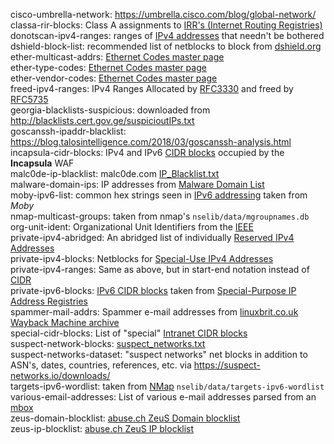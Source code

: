 cisco-umbrella-network: <https://umbrella.cisco.com/blog/global-network/>  
classa-rir-blocks: Class A assignments to [IRR's (Internet Routing Registries)](http://www.irr.net/docs/list.html "List of Routing Registries")  
donotscan-ipv4-ranges: ranges of [IPv4 addresses](https://wikipedia.org/wiki/IP_address#IPv4_addresses) that needn't be bothered  
dshield-block-list: recommended list of netblocks to block from [dshield.org](https://dshield.org)  
ether-multicast-addrs: [Ethernet Codes master page](http://www.cavebear.com/archive/cavebear/Ethernet/)  
ether-type-codes: [Ethernet Codes master page](http://www.cavebear.com/archive/cavebear/Ethernet/)  
ether-vendor-codes: [Ethernet Codes master page](http://www.cavebear.com/archive/cavebear/Ethernet/)  
freed-ipv4-ranges: IPv4 Ranges Allocated by [RFC3330](https://tools.ietf.org/search/rfc3330#section-2 "Global and Other Specialized Address Blocks") and freed by [RFC5735](https://tools.ietf.org/search/rfc5735#appendix-A "Differences between This Document and RFC3330")  
georgia-blacklists-suspicious: downloaded from <http://blacklists.cert.gov.ge/suspicioutIPs.txt>  
goscanssh-ipaddr-blacklist: <https://blog.talosintelligence.com/2018/03/goscanssh-analysis.html>  
incapsula-cidr-blocks: IPv4 and IPv6 [CIDR blocks](https://wikipedia.org/wiki/Classless_Inter-Domain_Routing#CIDR_blocks) occupied by the **Incapsula** WAF  
malc0de-ip-blacklist: malc0de.com [IP_Blacklist.txt](http://malc0de.com/bl/IP_Blacklist.txt "malicious IP addresses")  
malware-domain-ips: IP addresses from [Malware Domain List](https://www.malwaredomainlist.com)  
moby-ipv6-list: common hex strings seen in [IPv6 addressing](https://www.ipv6.com/general/ipv6-addressing) taken from *Moby*  
nmap-multicast-groups: taken from nmap's `nselib/data/mgroupnames.db`  
org-unit-ident: Organizational Unit Identifiers from the [IEEE](https://ieee.org)  
private-ipv4-abridged: An abridged list of individually [Reserved IPv4 Addresses](https://wikipedia.org/wiki/Reserved_IP_addresses#IPv4)  
private-ipv4-blocks: Netblocks for [Special-Use IPv4 Addresses](https://tools.ietf.org/search/rfc5735 "RFC5735")  
private-ipv4-ranges: Same as above, but in start-end notation instead of [CIDR](https://wikipedia.org/wiki/Classless_Inter-Domain_Routing "Class Internet-Domain Routing")  
private-ipv6-blocks: [IPv6 CIDR blocks](https://wikipedia.org/wiki/Classless_Inter-Domain_Routing#IPv6_CIDR_blocks) taken from [Special-Purpose IP Address Registries](https://tools.ietf.org/html/rfc6890 "RFC6890")  
spammer-mail-addrs: Spammer e-mail addresses from [linuxbrit.co.uk Wayback Machine archive](https://web.archive.org/web/*/linuxbrit.co.uk/)  
special-cidr-blocks: List of "special" [Intranet CIDR blocks](https://wikipedia.org/wiki/Private_network "Private network")  
suspect-network-blocks: [suspect_networks.txt](https://suspect-networks.io/downloads/suspect_networks.txt)  
suspect-networks-dataset: "suspect networks" net blocks in addition to ASN's, dates, countries, references, etc. via <https://suspect-networks.io/downloads/>  
targets-ipv6-wordlist: taken from [NMap](https://nmap.org) `nselib/data/targets-ipv6-wordlist`  
various-email-addresses: List of various e-mail addresses parsed from an [mbox](https://wikipedia.org/wiki/Mbox)  
zeus-domain-blocklist: [abuse.ch ZeuS Domain blocklist](https://zeustracker.abuse.ch/blocklist.php?download=domainblocklist)  
zeus-ip-blocklist: [abuse.ch ZeuS IP blocklist](https://zeustracker.abuse.ch/blocklist.php?download=ipblocklist)  
